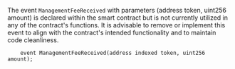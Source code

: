 The event `ManagementFeeReceived` with parameters (address token, uint256 amount) is declared within the smart contract but is not currently utilized in any of the contract's functions. It is advisable to remove or implement this event to align with the contract's intended functionality and to maintain code cleanliness.
``` solidity
    event ManagementFeeReceived(address indexed token, uint256 amount);
```